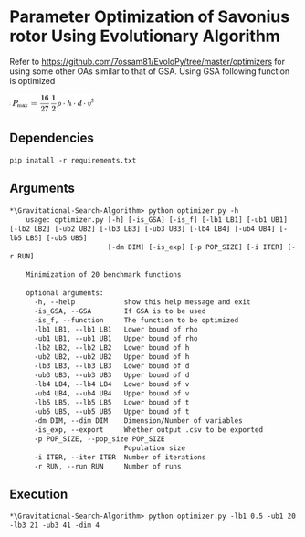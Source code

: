 # Parameter Optimization of Savonius rotor Using Evolutionary Algorithm
Refer to https://github.com/7ossam81/EvoloPy/tree/master/optimizers for using some other OAs similar to that of GSA. Using GSA following function is optimized 

![function](https://github.com/SohamChattopadhyayEE/Parameter-Optimization-of-Savonius-rotor-Using-Evolutionary-Algorithm/blob/main/images/WhatsApp%20Image%202021-11-24%20at%2013.46.26.jpeg)
## Dependencies
    pip inatall -r requirements.txt
## Arguments
    *\Gravitational-Search-Algorithm> python optimizer.py -h
        usage: optimizer.py [-h] [-is_GSA] [-is_f] [-lb1 LB1] [-ub1 UB1] [-lb2 LB2] [-ub2 UB2] [-lb3 LB3] [-ub3 UB3] [-lb4 LB4] [-ub4 UB4] [-lb5 LB5] [-ub5 UB5]
                            [-dm DIM] [-is_exp] [-p POP_SIZE] [-i ITER] [-r RUN]

        Minimization of 20 benchmark functions

        optional arguments:
          -h, --help            show this help message and exit
          -is_GSA, --GSA        If GSA is to be used
          -is_f, --function     The function to be optimized
          -lb1 LB1, --lb1 LB1   Lower bound of rho
          -ub1 UB1, --ub1 UB1   Upper bound of rho
          -lb2 LB2, --lb2 LB2   Lower bound of h
          -ub2 UB2, --ub2 UB2   Upper bound of h
          -lb3 LB3, --lb3 LB3   Lower bound of d
          -ub3 UB3, --ub3 UB3   Upper bound of d
          -lb4 LB4, --lb4 LB4   Lower bound of v
          -ub4 UB4, --ub4 UB4   Upper bound of v
          -lb5 LB5, --lb5 LB5   Lower bound of t
          -ub5 UB5, --ub5 UB5   Upper bound of t
          -dm DIM, --dim DIM    Dimension/Number of variables
          -is_exp, --export     Whether output .csv to be exported
          -p POP_SIZE, --pop_size POP_SIZE
                                Population size
          -i ITER, --iter ITER  Number of iterations
          -r RUN, --run RUN     Number of runs
## Execution
    *\Gravitational-Search-Algorithm> python optimizer.py -lb1 0.5 -ub1 20 -lb3 21 -ub3 41 -dim 4 
